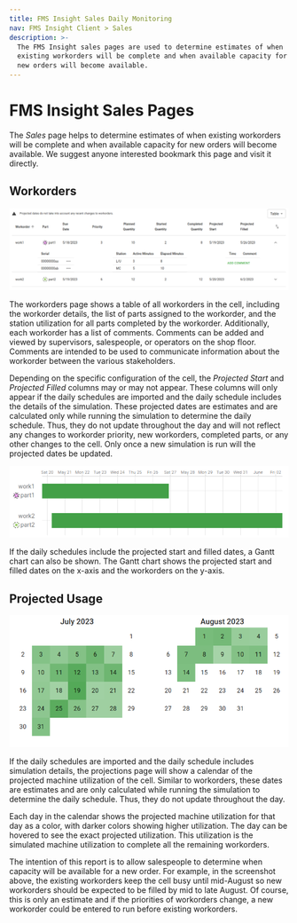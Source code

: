 ```yaml
---
title: FMS Insight Sales Daily Monitoring
nav: FMS Insight Client > Sales
description: >-
  The FMS Insight sales pages are used to determine estimates of when
  existing workorders will be complete and when available capacity for
  new orders will become available.
---
```


# FMS Insight Sales Pages

The _Sales_ page helps to determine estimates of when existing workorders will
be complete and when available capacity for new orders will become available.
We suggest anyone interested bookmark this page and visit it directly.

## Workorders

![Screenshot of Workorders screen](screenshots/insight-workorders.png)

The workorders page shows a table of all workorders in the cell, including the
workorder details, the list of parts assigned to the workorder, and the station
utilization for all parts completed by the workorder. Additionally, each
workorder has a list of comments. Comments can be added and viewed by
supervisors, salespeople, or operators on the shop floor. Comments are intended
to be used to communicate information about the workorder between the various
stakeholders.

Depending on the specific configuration of the cell, the _Projected Start_ and
_Projected Filled_ columns may or may not appear. These columns will only appear
if the daily schedules are imported and the daily schedule includes the details
of the simulation. These projected dates are estimates and are calculated only
while running the simulation to determine the daily schedule. Thus, they do not
update throughout the day and will not reflect any changes to workorder
priority, new workorders, completed parts, or any other changes to the cell.
Only once a new simulation is run will the projected dates be updated.

![Screenshot of Workorder Gantt](screenshots/insight-workorder-gantt.png)

If the daily schedules include the projected start and filled dates, a Gantt
chart can also be shown. The Gantt chart shows the projected start and filled
dates on the x-axis and the workorders on the y-axis.

## Projected Usage

![Screenshot of Projected Usage screen](screenshots/insight-sim-day-usage.png)

If the daily schedules are imported and the daily schedule includes simulation details,
the projections page will show a calendar of the projected machine utilization of the cell.
Similar to workorders, these dates are estimates and are only calculated while running
the simulation to determine the daily schedule. Thus, they do not update throughout the day.

Each day in the calendar shows the projected machine utilization for that day as a color,
with darker colors showing higher utilization. The day can be hovered to see the exact
projected utilization. This utilization is the simulated machine utilization to complete
all the remaining workorders.

The intention of this report is to allow salespeople to determine when capacity will be
available for a new order. For example, in the screenshot above, the existing workorders
keep the cell busy until mid-August so new workorders should be expected to be filled by
mid to late August. Of course, this is only an estimate and if the priorities of workorders
change, a new workorder could be entered to run before existing workorders.
